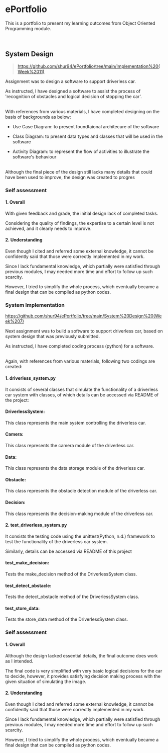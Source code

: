# ePortfolio
This is a portfolio to present my learning outcomes from Object Oriented Programming module.

</br>

## System Design
>https://github.com/shur94/ePortfolio/tree/main/Implementation%20(Week%2011)

Assignment was to design a software to support driverless car.

As instructed, I have designed a software to assist the process of 'recognition of obstacles and logical decision of stopping the car'.

</br>
With references from various materials, I have completed designing on the basis of backgrounds as below:

- Use Case Diagram: to present foundtaional architecure of the software

- Class Diagram: to present data types and classes that will be used in the software

- Activity Diagram: to represent the flow of activities to illustrate the software's behaviour

</br>
Although the final piece of the design still lacks many details that could have been used to improve, the design was created to progres

### Self assessment
#### 1. Overall
With given feedback and grade, the initial design lack of completed tasks.

Considering the quality of findings, the expertise to a certain level is not achieved, and it clearly needs to improve.

#### 2. Understanding
Even though I cited and referred some external knowledge, it cannot be confidently said that those were correctly implemented in my work.

Since I lack fundamental knowledge, which partially were satisfied through previous modules, I may needed more time and effort to follow up such scarcity.

However, I tried to simplify the whole process, which eventually became a final design that can be compiled as python codes.

### System Implementation
https://github.com/shur94/ePortfolio/tree/main/System%20Design%20(Week%207)

Next assignment was to build a software to support driverless car, based on system design that was previously submitted.

As instructed, I have completed coding process (python) for a software.

</br>
Again, with references from various materials, following two codings are created:

#### 1. driverless_system.py

It consists of several classes that simulate the functionality of a driverless car system with classes, of which details can be accessed via README of the project:

#### DriverlessSystem:
This class represents the main system controlling the driverless car.

#### Camera:

This class represents the camera module of the driverless car.

#### Data:
This class represents the data storage module of the driverless car.

#### Obstacle:
This class represents the obstacle detection module of the driverless car.

#### Decision:
This class represents the decision-making module of the driverless car.


#### 2. test_driverless_system.py

It consists the testing code using the unittest(Python, n.d.) framework to test the functionality of the driverless car system.

Similarly, details can be accessed via README of this project

#### test_make_decision: 
Tests the make_decision method of the DriverlessSystem class. 

#### test_detect_obstacle: 
Tests the detect_obstacle method of the DriverlessSystem class.

#### test_store_data: 
Tests the store_data method of the DriverlessSystem class.

### Self assessment
#### 1. Overall
Although the design lacked essential details, the final outcome does work as I intended.

The final code is very simplified with very basic logical decisions for the car to decide, however, it provides satisfying decision making process with the given situation of simulating the image.

#### 2. Understanding
Even though I cited and referred some external knowledge, it cannot be confidently said that those were correctly implemented in my work.

Since I lack fundamental knowledge, which partially were satisfied through previous modules, I may needed more time and effort to follow up such scarcity.

However, I tried to simplify the whole process, which eventually became a final design that can be compiled as python codes.
